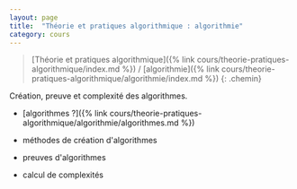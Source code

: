 ```yaml
---
layout: page
title:  "Théorie et pratiques algorithmique : algorithmie"
category: cours
---
```


> [Théorie et pratiques algorithmique]({% link cours/theorie-pratiques-algorithmique/index.md %}) / [algorithmie]({% link cours/theorie-pratiques-algorithmique/algorithmie/index.md %})
{: .chemin}

Création, preuve et complexité des algorithmes.

* [algorithmes ?]({% link cours/theorie-pratiques-algorithmique/algorithmie/algorithmes.md %})

* méthodes de création d'algorithmes
* preuves d'algorithmes
* calcul de complexités
